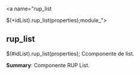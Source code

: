 <a name="rup_list$(+idList).rup_list(properties);module_"></a>

## rup\_list$(#idList).rup\_list(properties);
Ccomponente de list.

**Summary**: Componente RUP List.  
